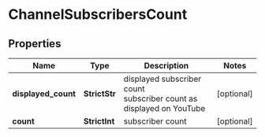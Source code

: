 # ChannelSubscribersCount


## Properties

| Name | Type | Description | Notes |
|------------ | ------------- | ------------- | -------------|
**displayed_count** | **StrictStr** | displayed subscriber count<br>subscriber count as displayed on YouTube |[optional]|
**count** | **StrictInt** | subscriber count |[optional]|